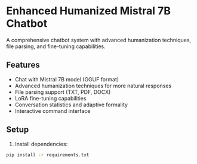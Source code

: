 # Enhanced Humanized Mistral 7B Chatbot

A comprehensive chatbot system with advanced humanization techniques, file parsing, and fine-tuning capabilities.

## Features

- Chat with Mistral 7B model (GGUF format)
- Advanced humanization techniques for more natural responses
- File parsing support (TXT, PDF, DOCX)
- LoRA fine-tuning capabilities
- Conversation statistics and adaptive formality
- Interactive command interface

## Setup

1. Install dependencies:
```bash
pip install -r requirements.txt